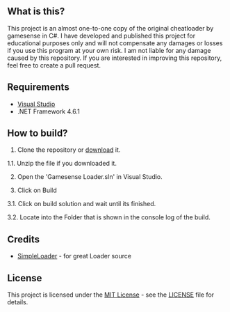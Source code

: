 ## What is this?
This project is an almost one-to-one copy of the original cheatloader by gamesense in C#. I have developed and published this project for educational purposes only and will not compensate any damages or losses if you use this program at your own risk. I am not liable for any damage caused by this repository. If you are interested in improving this repository, feel free to create a pull request.

## Requirements

*   [Visual Studio](https://visualstudio.microsoft.com/)
*   .NET Framework 4.6.1

## How to build?

1. Clone the repository or [download](https://codeload.github.com/0x1408/Gamesense-Loader/zip/refs/heads/main) it.
 
1.1. Unzip the file if you downloaded it.

2. Open the 'Gamesense Loader.sln' in Visual Studio.

3. Click on Build
 
3.1. Click on build solution and wait until its finished.
 
3.2. Locate into the Folder that is shown in the console log of the build.


## Credits

*   [SimpleLoader](https://github.com/WilsonPublic/SimpleLoader) - for great Loader source

## License
This project is licensed under the [MIT License](https://opensource.org/licenses/mit-license.php) - see the [LICENSE](https://github.com/0x1408/Gamesense-Loader/blob/main/LICENSE) file for details.
